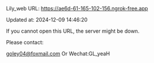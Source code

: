 Lily_web URL: https://ae6d-61-165-102-156.ngrok-free.app

Updated at: 2024-12-09 14:46:20

If you cannot open this URL, the server might be down.

Please contact: 

goley04@foxmail.com Or Wechat:GL_yeaH